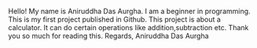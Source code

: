 Hello! My name is Aniruddha Das Aurgha. I am a beginner in programming. This is my first project published in Github. 
This project is about a calculator. It can do certain operations like addition,subtraction etc. Thank you so much for reading this.
Regards,
Aniruddha Das Aurgha

